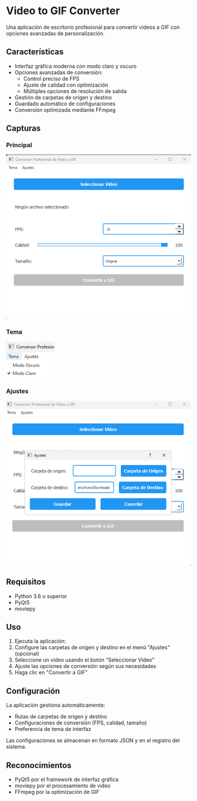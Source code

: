 # Video to GIF Converter

Una aplicación de escritorio profesional para convertir videos a GIF con opciones avanzadas de personalización.

## Características

- Interfaz gráfica moderna con modo claro y oscuro
- Opciones avanzadas de conversión:
  - Control preciso de FPS
  - Ajuste de calidad con optimización
  - Múltiples opciones de resolución de salida
- Gestión de carpetas de origen y destino
- Guardado automático de configuraciones
- Conversión optimizada mediante FFmpeg

## Capturas

### Principal

![Captura de pantalla del juego](Imagenes/Principal.png)

### Tema

![Captura de pantalla del juego](Imagenes/Tema.png)

### Ajustes

![Captura de pantalla del juego](Imagenes/Ajustes.png)



## Requisitos

- Python 3.6 o superior
- PyQt5
- moviepy

## Uso

1. Ejecuta la aplicación:
2. Configure las carpetas de origen y destino en el menú "Ajustes" (opcional)
3. Seleccione un video usando el botón "Seleccionar Video"
4. Ajuste las opciones de conversión según sus necesidades
5. Haga clic en "Convertir a GIF"

## Configuración

La aplicación gestiona automáticamente:
- Rutas de carpetas de origen y destino
- Configuraciones de conversión (FPS, calidad, tamaño)
- Preferencia de tema de interfaz

Las configuraciones se almacenan en formato JSON y en el registro del sistema.


## Reconocimientos

- PyQt5 por el framework de interfaz gráfica
- moviepy por el procesamiento de video
- FFmpeg por la optimización de GIF